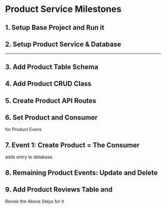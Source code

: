 # Product Service Milestones


## 1. Setup Base Project and Run it


## 2. Setup Product Service & Database
-----------------------------------------

## 3. Add Product Table Schema


## 4. Add Product CRUD Class


## 5. Create Product API Routes


## 6. Set Product and Consumer 
for Product Evens


## 7. Event 1: Create Product = The Consumer
adds entry to database.


## 8. Remaining Product Events: Update and Delete


## 9. Add Product Reviews Table and 
Revise the Above Steps for it